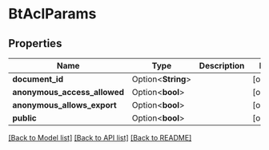 # BtAclParams

## Properties

Name | Type | Description | Notes
------------ | ------------- | ------------- | -------------
**document_id** | Option<**String**> |  | [optional]
**anonymous_access_allowed** | Option<**bool**> |  | [optional]
**anonymous_allows_export** | Option<**bool**> |  | [optional]
**public** | Option<**bool**> |  | [optional]

[[Back to Model list]](../README.md#documentation-for-models) [[Back to API list]](../README.md#documentation-for-api-endpoints) [[Back to README]](../README.md)


